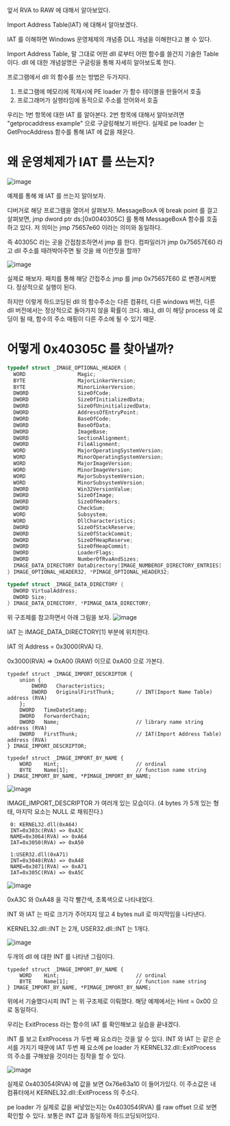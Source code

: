 앞서 RVA to RAW 에 대해서 알아보았다.

Import Address Table(IAT) 에 대해서 알아보겠다.

IAT 를 이해하면 Windows 운영체제의 개념중 DLL 개념을 이해한다고 볼 수 있다.

Import Address Table, 말 그대로 어떤 dll 로부터 어떤 함수를 쓸건지 기술한 Table 이다. dll 에 대한 개념설명은 구글링을 통해 자세히 알아보도록 한다. 

프로그램에서 dll 의 함수를 쓰는 방법은 두가지다. 

 1. 프로그램에 메모리에 적재시에 PE loader 가 함수 테이블을 만들어서 호출
 2. 프로그래머가 실행타임에 동적으로 주소를 얻어와서 호출

우리는 1번 항목에 대한 IAT 를 알아본다. 2번 항목에 대해서 알아보려면 "getprocaddress example" 으로 구글링해보기 바란다. 실제로 pe loader 는 GetProcAddress 함수를 통해 IAT 에 값을 채운다.

# 왜 운영체제가 IAT 를 쓰는지?
![image](https://user-images.githubusercontent.com/3623889/52323990-b4acf800-2a22-11e9-924e-5886a3ca9b61.png)

예제를 통해 왜 IAT 를 쓰는지 알아보자.

디버거로 해당 프로그램을 열어서 살펴보자. MessageBoxA 에 break point 를 걸고 살펴보면, jmp dword ptr ds:[0x0040305C] 를 통해 MessageBoxA 함수를 호출하고 있다. 저 의미는 jmp 75657e60 이라는 의미와 동일하다.

즉 40305C 라는 곳을 간접참조하면서  jmp 를 한다. 컴파일러가 jmp 0x75657E60 라고 dll 주소를 때려박아주면 될 것을 왜 이런짓을 할까?

![image](https://user-images.githubusercontent.com/3623889/52324114-4583d380-2a23-11e9-83a2-d4817eb5a123.png)

실제로 해보자. 패치를 통해 해당 간접주소 jmp 를 jmp 0x75657E60 로 변경시켜봤다. 정상적으로 실행이 된다. 

하지만 이렇게 하드코딩된 dll 의 함수주소는 다른 컴퓨터, 다른 windows 버전, 다른 dll 버전에서는 정상적으로 돌아가지 않을 확률이 크다. 왜냐, dll 이 해당 process 에 로딩이 될 때, 함수의 주소 매핑이 다른 주소에 될 수 있기 때문.

# 어떻게 0x40305C 를 찾아낼까?

```cpp
typedef struct _IMAGE_OPTIONAL_HEADER {
  WORD                 Magic;
  BYTE                 MajorLinkerVersion;
  BYTE                 MinorLinkerVersion;
  DWORD                SizeOfCode;
  DWORD                SizeOfInitializedData;
  DWORD                SizeOfUninitializedData;
  DWORD                AddressOfEntryPoint;
  DWORD                BaseOfCode;
  DWORD                BaseOfData;
  DWORD                ImageBase;
  DWORD                SectionAlignment;
  DWORD                FileAlignment;
  WORD                 MajorOperatingSystemVersion;
  WORD                 MinorOperatingSystemVersion;
  WORD                 MajorImageVersion;
  WORD                 MinorImageVersion;
  WORD                 MajorSubsystemVersion;
  WORD                 MinorSubsystemVersion;
  DWORD                Win32VersionValue;
  DWORD                SizeOfImage;
  DWORD                SizeOfHeaders;
  DWORD                CheckSum;
  WORD                 Subsystem;
  WORD                 DllCharacteristics;
  DWORD                SizeOfStackReserve;
  DWORD                SizeOfStackCommit;
  DWORD                SizeOfHeapReserve;
  DWORD                SizeOfHeapCommit;
  DWORD                LoaderFlags;
  DWORD                NumberOfRvaAndSizes;
  IMAGE_DATA_DIRECTORY DataDirectory[IMAGE_NUMBEROF_DIRECTORY_ENTRIES];
} IMAGE_OPTIONAL_HEADER32, *PIMAGE_OPTIONAL_HEADER32;

typedef struct _IMAGE_DATA_DIRECTORY {
  DWORD VirtualAddress;
  DWORD Size;
} IMAGE_DATA_DIRECTORY, *PIMAGE_DATA_DIRECTORY;

```

위 구조체를 참고하면서 아래 그림을 보자.
![image](https://user-images.githubusercontent.com/3623889/52324469-becff600-2a24-11e9-86d8-c7bd0edd4a07.png)

IAT 는 IMAGE_DATA_DIRECTORY[1] 부분에 위치한다. 

IAT 의 Address = 0x3000(RVA) 다. 

0x3000(RVA) => 0xA00 (RAW) 이므로 0xA00 으로 가본다.

```
typedef struct _IMAGE_IMPORT_DESCRIPTOR {
    union {
        DWORD   Characteristics;            
        DWORD   OriginalFirstThunk;       // INT(Import Name Table) address (RVA)
    };
    DWORD   TimeDateStamp;
    DWORD   ForwarderChain; 
    DWORD   Name;                         // library name string address (RVA)
    DWORD   FirstThunk;                   // IAT(Import Address Table) address (RVA)
} IMAGE_IMPORT_DESCRIPTOR;

typedef struct _IMAGE_IMPORT_BY_NAME {
    WORD    Hint;                         // ordinal
    BYTE    Name[1];                      // function name string
} IMAGE_IMPORT_BY_NAME, *PIMAGE_IMPORT_BY_NAME; 

```

![image](https://user-images.githubusercontent.com/3623889/52326991-d2cc2580-2a2d-11e9-8f84-563c6388393f.png)

IMAGE_IMPORT_DESCRIPTOR 가 여러개 있는 모습이다. (4 bytes 가 5개 있는 형태, 마지막 요소는 NULL 로 채워진다.)
```
 0: KERNEL32.dll(0xA64)
 INT=0x303c(RVA) => 0xA3C
 NAME=0x3064(RVA) => 0xA64
 IAT=0x3050(RVA) => 0xA50
 
 1:USER32.dll(0xA71)
 INT=0x3048(RVA) => 0xA48
 NAME=0x3071(RVA) => 0xA71
 IAT=0x305C(RVA) => 0xA5C
```
![image](https://user-images.githubusercontent.com/3623889/52327478-a31e1d00-2a2f-11e9-8f94-220d6ff52e7a.png)

0xA3C 와 0xA48 을 각각 빨간색, 초록색으로 나타내었다.

INT 와 IAT 는 따로 크기가 주어지지 않고 4 bytes null 로 마지막임을 나타낸다.

KERNEL32.dll::INT 는 2개, USER32.dll::INT 는 1개다.

![image](https://user-images.githubusercontent.com/3623889/52327818-c0072000-2a30-11e9-9f3e-dfe176d90ec0.png)

두개의 dll 에 대한 INT 를 나타낸 그림이다.

```
typedef struct _IMAGE_IMPORT_BY_NAME {
    WORD    Hint;                         // ordinal
    BYTE    Name[1];                      // function name string
} IMAGE_IMPORT_BY_NAME, *PIMAGE_IMPORT_BY_NAME;
```

위에서 기술했다시피 INT 는 위 구조체로 이뤄졌다. 해당 예제에서는 Hint = 0x00 으로 동일하다.

우리는 ExitProcess 라는 함수의 IAT 를 확인해보고 실습을 끝내겠다.

INT 를 보고 ExitProcess 가 두번 째 요소라는 것을 알 수 있다. INT 와 IAT 는 같은 순서를 가지기 때문에 IAT 두번 째 요소에 pe loader 가 KERNEL32.dll::ExitProcess 의 주소를 구해놨을 것이라는 짐작을 할 수 있다.

![image](https://user-images.githubusercontent.com/3623889/52328165-f4c7a700-2a31-11e9-9d73-f61ad1b44319.png)

실제로 0x403054(RVA) 에 값을 보면 0x76e63a10 이 들어가있다. 이 주소값은 내 컴퓨터에서 KERNEL32.dll::ExitProcess 의 주소다.

pe loader 가 실제로 값을 써넣었는지는 0x403054(RVA) 를 raw offset 으로 보면 확인할 수 있다. 보통은 INT 값과 동일하게 하드코딩되어있다. 

